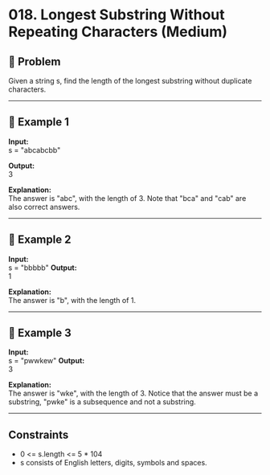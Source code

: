 # 018. Longest Substring Without Repeating Characters (Medium)

## 📌 Problem
Given a string s, find the length of the longest substring without duplicate characters.

---

## 🔹 Example 1
**Input:**  
 s = "abcabcbb"

**Output:**  
3

**Explanation:**  
The answer is "abc", with the length of 3. Note that "bca" and "cab" are also correct answers.

---

## 🔹 Example 2
**Input:**  
s = "bbbbb"
**Output:**  
1

**Explanation:**  
The answer is "b", with the length of 1.

---

## 🔹 Example 3
**Input:**  
s = "pwwkew"
**Output:**  
3

**Explanation:**  
The answer is "wke", with the length of 3.
Notice that the answer must be a substring, "pwke" is a subsequence and not a substring.

--- 


## Constraints
- 0 <= s.length <= 5 * 104
- s consists of English letters, digits, symbols and spaces.


